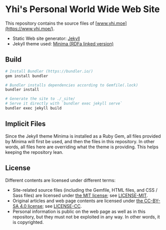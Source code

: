 # Yhi's Personal World Wide Web Site

This repository contains the source files of [www.yhi.moe](https://www.yhi.moe/).

- Static Web site generator: [Jekyll](https://jekyllrb.com/)
- Jekyll theme used: [Minima (RDFa linked version)](https://github.com/lmy441900/minima)

## Build

```sh
# Install Bundler (https://bundler.io/)
gem install bundler

# Bundler installs dependencies according to Gemfile(.lock)
bundler install

# Generate the site to ./_site/
# Serve it directly with `bundler exec jekyll serve`
bundler exec jekyll build
```

## Implicit Files

Since the Jekyll theme Minima is installed as a Ruby Gem, all files provided by Minima will first be used, and then the files in this repository. In other words, all files here are overriding what the theme is providing. This helps keeping the repository lean.

## License

Different contents are licensed under different terms:

- Site-related source files (including the Gemfile, HTML files, and CSS / Sass files) are licensed under [the MIT license](https://choosealicense.com/licenses/mit/); see [LICENSE-MIT](LICENSE-MIT).
- Original articles and web page contents are licensed under [the CC-BY-SA 4.0 license](https://creativecommons.org/licenses/by-sa/4.0/); see [LICENSE-CC](LICENSE-CC).
- Personal information is public on the web page as well as in this repository, but they must not be exploited in any way. In other words, it is copyrighted.
